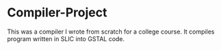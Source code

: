 # Compiler-Project
This was a compiler I wrote from scratch for a college course. It compiles program written in SLIC into GSTAL code. 
